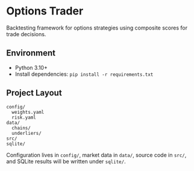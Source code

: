 # Options Trader

Backtesting framework for options strategies using composite scores for trade decisions.

## Environment

- Python 3.10+
- Install dependencies: `pip install -r requirements.txt`

## Project Layout

```
config/
  weights.yaml
  risk.yaml
data/
  chains/
  underliers/
src/
sqlite/
```

Configuration lives in `config/`, market data in `data/`, source code in `src/`, and SQLite results will be written under `sqlite/`.

